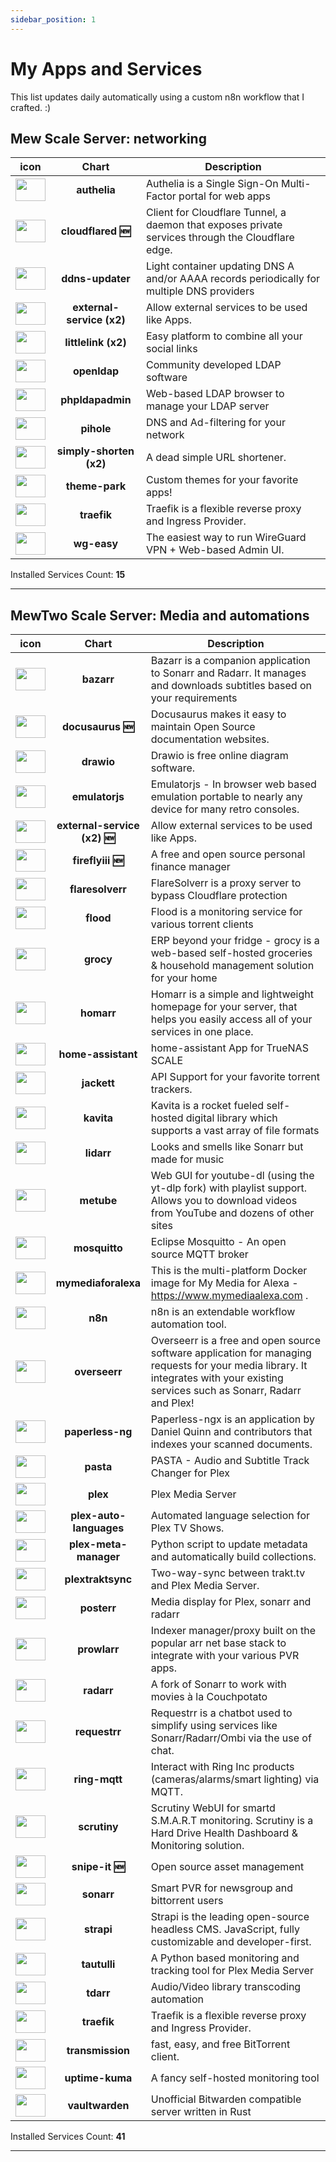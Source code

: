 ```yaml
---
sidebar_position: 1
---
```


# My Apps and Services

This list updates daily automatically using a custom n8n workflow that I crafted. :)

## **Mew Scale Server**: networking

|icon|Chart|Description|
|:-------------:|:-------------:	|---	|
|<img src="https://truecharts.org/img/hotlink-ok/chart-icons/authelia.png" width="48" height="36" />|**authelia**|Authelia is a Single Sign-On Multi-Factor portal for web apps|
|<img src="https://truecharts.org/img/hotlink-ok/chart-icons/cloudflared.png" width="48" height="36" />|**cloudflared 🆕**|Client for Cloudflare Tunnel, a daemon that exposes private services through the Cloudflare edge.|
|<img src="https://truecharts.org/img/hotlink-ok/chart-icons/ddns-updater.png" width="48" height="36" />|**ddns-updater**|Light container updating DNS A and/or AAAA records periodically for multiple DNS providers|
|<img src="https://truecharts.org/img/hotlink-ok/chart-icons/external-service.png" width="48" height="36" />|**external-service (x2)**|Allow external services to be used like Apps.|
|<img src="https://truecharts.org/img/hotlink-ok/chart-icons/littlelink.png" width="48" height="36" />|**littlelink (x2)**|Easy platform to combine all your social links|
|<img src="https://truecharts.org/img/hotlink-ok/chart-icons/openldap.png" width="48" height="36" />|**openldap**|Community developed LDAP software|
|<img src="https://truecharts.org/img/hotlink-ok/chart-icons/phpldapadmin.png" width="48" height="36" />|**phpldapadmin**|Web-based LDAP browser to manage your LDAP server|
|<img src="https://truecharts.org/img/hotlink-ok/chart-icons/pihole.png" width="48" height="36" />|**pihole**|DNS and Ad-filtering for your network|
|<img src="https://truecharts.org/img/hotlink-ok/chart-icons/simply-shorten.png" width="48" height="36" />|**simply-shorten (x2)**|A dead simple URL shortener.|
|<img src="https://truecharts.org/img/hotlink-ok/chart-icons/theme-park.png" width="48" height="36" />|**theme-park**|Custom themes for your favorite apps!|
|<img src="https://truecharts.org/img/hotlink-ok/chart-icons/traefik.png" width="48" height="36" />|**traefik**|Traefik is a flexible reverse proxy and Ingress Provider.|
|<img src="https://truecharts.org/img/hotlink-ok/chart-icons/wg-easy.png" width="48" height="36" />|**wg-easy**|The easiest way to run WireGuard VPN + Web-based Admin UI.|

 Installed Services Count: **15**
___

## **MewTwo Scale Server**: Media and automations

|icon|Chart|Description|
|:-------------:|:-------------:	|---	|
|<img src="https://truecharts.org/img/hotlink-ok/chart-icons/bazarr.png" width="48" height="36" />|**bazarr**|Bazarr is a companion application to Sonarr and Radarr. It manages and downloads subtitles based on your requirements|
|<img src="https://truecharts.org/img/hotlink-ok/chart-icons/docusaurus.png" width="48" height="36" />|**docusaurus 🆕**|Docusaurus makes it easy to maintain Open Source documentation websites.|
|<img src="https://truecharts.org/img/hotlink-ok/chart-icons/drawio.png" width="48" height="36" />|**drawio**|Drawio is free online diagram software.|
|<img src="https://truecharts.org/img/hotlink-ok/chart-icons/emulatorjs.png" width="48" height="36" />|**emulatorjs**|Emulatorjs - In browser web based emulation portable to nearly any device for many retro consoles.|
|<img src="https://truecharts.org/img/hotlink-ok/chart-icons/external-service.png" width="48" height="36" />|**external-service (x2) 🆕**|Allow external services to be used like Apps.|
|<img src="https://truecharts.org/img/hotlink-ok/chart-icons/fireflyiii.png" width="48" height="36" />|**fireflyiii 🆕**|A free and open source personal finance manager|
|<img src="https://truecharts.org/img/hotlink-ok/chart-icons/flaresolverr.png" width="48" height="36" />|**flaresolverr**|FlareSolverr is a proxy server to bypass Cloudflare protection|
|<img src="https://truecharts.org/img/hotlink-ok/chart-icons/flood.png" width="48" height="36" />|**flood**|Flood is a monitoring service for various torrent clients|
|<img src="https://truecharts.org/img/hotlink-ok/chart-icons/grocy.png" width="48" height="36" />|**grocy**|ERP beyond your fridge - grocy is a web-based self-hosted groceries & household management solution for your home|
|<img src="https://truecharts.org/img/hotlink-ok/chart-icons/homarr.png" width="48" height="36" />|**homarr**|Homarr is a simple and lightweight homepage for your server, that helps you easily access all of your services in one place.|
|<img src="https://truecharts.org/img/hotlink-ok/chart-icons/home-assistant.png" width="48" height="36" />|**home-assistant**|home-assistant App for TrueNAS SCALE|
|<img src="https://truecharts.org/img/hotlink-ok/chart-icons/jackett.png" width="48" height="36" />|**jackett**|API Support for your favorite torrent trackers.|
|<img src="https://truecharts.org/img/hotlink-ok/chart-icons/kavita.png" width="48" height="36" />|**kavita**|Kavita is a rocket fueled self-hosted digital library which supports a vast array of file formats|
|<img src="https://truecharts.org/img/hotlink-ok/chart-icons/lidarr.png" width="48" height="36" />|**lidarr**|Looks and smells like Sonarr but made for music|
|<img src="https://truecharts.org/img/hotlink-ok/chart-icons/metube.png" width="48" height="36" />|**metube**|Web GUI for youtube-dl (using the yt-dlp fork) with playlist support. Allows you to download videos from YouTube and dozens of other sites|
|<img src="https://truecharts.org/img/hotlink-ok/chart-icons/mosquitto.png" width="48" height="36" />|**mosquitto**|Eclipse Mosquitto - An open source MQTT broker|
|<img src="https://truecharts.org/img/hotlink-ok/chart-icons/mymediaforalexa.png" width="48" height="36" />|**mymediaforalexa**|This is the multi-platform Docker image for My Media for Alexa - https://www.mymediaalexa.com .|
|<img src="https://truecharts.org/img/hotlink-ok/chart-icons/n8n.png" width="48" height="36" />|**n8n**|n8n is an extendable workflow automation tool.|
|<img src="https://truecharts.org/img/hotlink-ok/chart-icons/overseerr.png" width="48" height="36" />|**overseerr**|Overseerr is a free and open source software application for managing requests for your media library. It integrates with your existing services such as Sonarr, Radarr and Plex!|
|<img src="https://truecharts.org/img/hotlink-ok/chart-icons/paperless-ng.png" width="48" height="36" />|**paperless-ng**|Paperless-ngx is an application by Daniel Quinn and contributors that indexes your scanned documents.|
|<img src="https://truecharts.org/img/hotlink-ok/chart-icons/pasta.png" width="48" height="36" />|**pasta**|PASTA - Audio and Subtitle Track Changer for Plex|
|<img src="https://truecharts.org/img/hotlink-ok/chart-icons/plex.png" width="48" height="36" />|**plex**|Plex Media Server|
|<img src="https://truecharts.org/img/hotlink-ok/chart-icons/plex-auto-languages.png" width="48" height="36" />|**plex-auto-languages**|Automated language selection for Plex TV Shows.|
|<img src="https://truecharts.org/img/hotlink-ok/chart-icons/plex-meta-manager.png" width="48" height="36" />|**plex-meta-manager**|Python script to update metadata and automatically build collections.|
|<img src="https://truecharts.org/img/hotlink-ok/chart-icons/plextraktsync.png" width="48" height="36" />|**plextraktsync**|Two-way-sync between trakt.tv and Plex Media Server.|
|<img src="https://truecharts.org/img/hotlink-ok/chart-icons/posterr.png" width="48" height="36" />|**posterr**|Media display for Plex, sonarr and radarr|
|<img src="https://truecharts.org/img/hotlink-ok/chart-icons/prowlarr.png" width="48" height="36" />|**prowlarr**|Indexer manager/proxy built on the popular arr net base stack to integrate with your various PVR apps.|
|<img src="https://truecharts.org/img/hotlink-ok/chart-icons/radarr.png" width="48" height="36" />|**radarr**|A fork of Sonarr to work with movies à la Couchpotato|
|<img src="https://truecharts.org/img/hotlink-ok/chart-icons/requestrr.png" width="48" height="36" />|**requestrr**|Requestrr is a chatbot used to simplify using services like Sonarr/Radarr/Ombi via the use of chat.|
|<img src="https://truecharts.org/img/hotlink-ok/chart-icons/ring-mqtt.png" width="48" height="36" />|**ring-mqtt**|Interact with Ring Inc products (cameras/alarms/smart lighting) via MQTT.|
|<img src="https://truecharts.org/img/hotlink-ok/chart-icons/scrutiny.png" width="48" height="36" />|**scrutiny**|Scrutiny WebUI for smartd S.M.A.R.T monitoring. Scrutiny is a Hard Drive Health Dashboard & Monitoring solution.|
|<img src="https://truecharts.org/img/hotlink-ok/chart-icons/snipe-it.png" width="48" height="36" />|**snipe-it 🆕**|Open source asset management|
|<img src="https://truecharts.org/img/hotlink-ok/chart-icons/sonarr.png" width="48" height="36" />|**sonarr**|Smart PVR for newsgroup and bittorrent users|
|<img src="https://truecharts.org/img/hotlink-ok/chart-icons/strapi.png" width="48" height="36" />|**strapi**|Strapi is the leading open-source headless CMS. JavaScript, fully customizable and developer-first.|
|<img src="https://truecharts.org/img/hotlink-ok/chart-icons/tautulli.png" width="48" height="36" />|**tautulli**|A Python based monitoring and tracking tool for Plex Media Server|
|<img src="https://truecharts.org/img/hotlink-ok/chart-icons/tdarr.png" width="48" height="36" />|**tdarr**|Audio/Video library transcoding automation|
|<img src="https://truecharts.org/img/hotlink-ok/chart-icons/traefik.png" width="48" height="36" />|**traefik**|Traefik is a flexible reverse proxy and Ingress Provider.|
|<img src="https://truecharts.org/img/hotlink-ok/chart-icons/transmission.png" width="48" height="36" />|**transmission**|fast, easy, and free BitTorrent client.|
|<img src="https://truecharts.org/img/hotlink-ok/chart-icons/uptime-kuma.png" width="48" height="36" />|**uptime-kuma**|A fancy self-hosted monitoring tool|
|<img src="https://truecharts.org/img/hotlink-ok/chart-icons/vaultwarden.png" width="48" height="36" />|**vaultwarden**|Unofficial Bitwarden compatible server written in Rust|

 Installed Services Count: **41**
___

